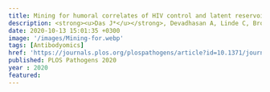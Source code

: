 ```yaml
---
title: Mining for humoral correlates of HIV control and latent reservoir size
description: <strong><u>Das J*</u></strong>, Devadhasan A, Linde C, Broge T, Sassic J, Mangano M, O Keefe S, Suscovich TJ, Streeck H, Irrinki A, Pohlmeyer C, Min-Oo G, Lin S, Weiner JA, Cihlar T, Ackerman ME, Julg B, Deeks S, Lauffenburger D, Alter G
date: 2020-10-13 15:01:35 +0300
image: '/images/Mining-for.webp'
tags: [Antibodyomics]
href: 'https://journals.plos.org/plospathogens/article?id=10.1371/journal.ppat.1008868'
published: PLOS Pathogens 2020
year : 2020
featured:
---
```

